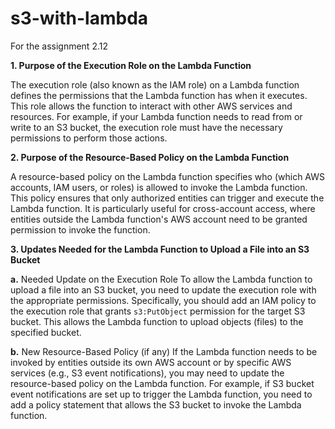 # s3-with-lambda
For the assignment 2.12

**1. Purpose of the Execution Role on the Lambda Function**

The execution role (also known as the IAM role) on a Lambda function defines the permissions that the Lambda function has when it executes. This role allows the function to interact with other AWS services and resources. For example, if your Lambda function needs to read from or write to an S3 bucket, the execution role must have the necessary permissions to perform those actions.

**2. Purpose of the Resource-Based Policy on the Lambda Function**

A resource-based policy on the Lambda function specifies who (which AWS accounts, IAM users, or roles) is allowed to invoke the Lambda function. This policy ensures that only authorized entities can trigger and execute the Lambda function. It is particularly useful for cross-account access, where entities outside the Lambda function's AWS account need to be granted permission to invoke the function.

**3. Updates Needed for the Lambda Function to Upload a File into an S3 Bucket**

**a.** Needed Update on the Execution Role
To allow the Lambda function to upload a file into an S3 bucket, you need to update the execution role with the appropriate permissions. Specifically, you should add an IAM policy to the execution role that grants `s3:PutObject` permission for the target S3 bucket. This allows the Lambda function to upload objects (files) to the specified bucket.


**b.** New Resource-Based Policy (if any)
If the Lambda function needs to be invoked by entities outside its own AWS account or by specific AWS services (e.g., S3 event notifications), you may need to update the resource-based policy on the Lambda function. For example, if S3 bucket event notifications are set up to trigger the Lambda function, you need to add a policy statement that allows the S3 bucket to invoke the Lambda function.
